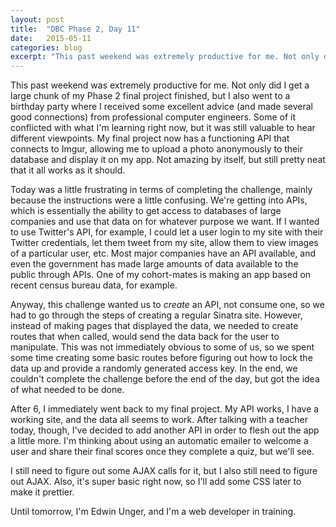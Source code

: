 ```yaml
---
layout: post
title:  "DBC Phase 2, Day 11"
date:   2015-05-11
categories: blog
excerpt: "This past weekend was extremely productive for me. Not only did I get a large chunk of my Phase 2 final project finished, but I also went to a birthday party where I received some excellent advice (and made several good connections) from professional computer engineers. Some of it conflicted with what I'm learning right now, but it was still valuable to hear different viewpoints. My final project now has a functioning API that connects to Imgur, allowing me to upload a photo anonymously to their database and display it on my app. Not amazing by itself, but still pretty neat that it all works as it should."
---
```


This past weekend was extremely productive for me. Not only did I get a large chunk of my Phase 2 final project finished, but I also went to a birthday party where I received some excellent advice (and made several good connections) from professional computer engineers. Some of it conflicted with what I'm learning right now, but it was still valuable to hear different viewpoints. My final project now has a functioning API that connects to Imgur, allowing me to upload a photo anonymously to their database and display it on my app. Not amazing by itself, but still pretty neat that it all works as it should.

Today was a little frustrating in terms of completing the challenge, mainly because the instructions were a little confusing. We're getting into APIs, which is essentially the ability to get access to databases of large companies and use that data on for whatever purpose we want. If I wanted to use Twitter's API, for example, I could let a user login to my site with their Twitter credentials, let them tweet from my site, allow them to view images of a particular user, etc. Most major companies have an API available, and even the government has made large amounts of data available to the public through APIs. One of my cohort-mates is making an app based on recent census bureau data, for example.

Anyway, this challenge wanted us to <em>create</em> an API, not consume one, so we had to go through the steps of creating a regular Sinatra site. However, instead of making pages that displayed the data, we needed to create routes that when called, would send the data back for the user to manipulate. This was not immediately obvious to some of us, so we spent some time creating some basic routes before figuring out how to lock the data up and provide a randomly generated access key. In the end, we couldn't complete the challenge before the end of the day, but got the idea of what needed to be done.

After 6, I immediately went back to my final project. My API works, I have a working site, and the data all seems to work. After talking with a teacher today, though, I've decided to add another API in order to flesh out the app a little more. I'm thinking about using an automatic emailer to welcome a user and share their final scores once they complete a quiz, but we'll see.

I still need to figure out some AJAX calls for it, but I also still need to figure out AJAX. Also, it's super basic right now, so I'll add some CSS later to make it prettier.

Until tomorrow, I'm Edwin Unger, and I'm a web developer in training.